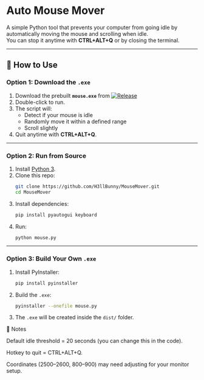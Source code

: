 # Auto Mouse Mover

A simple Python tool that prevents your computer from going idle by automatically moving the mouse and scrolling when idle.  
You can stop it anytime with **CTRL+ALT+Q** or by closing the terminal.

---

## 🚀 How to Use
### Option 1: Download the `.exe`
1. Download the prebuilt **`mouse.exe`** from [![Release](https://img.shields.io/badge/release-v1.0-blue)](https://github.com/H3llBunny/MouseMover/releases/tag/v1.0.0)
2. Double-click to run.  
3. The script will:
   - Detect if your mouse is idle
   - Randomly move it within a defined range
   - Scroll slightly  
4. Quit anytime with **CTRL+ALT+Q**.

---

### Option 2: Run from Source
1. Install [Python 3](https://www.python.org/downloads/).  
2. Clone this repo:
   ```bash
   git clone https://github.com/H3llBunny/MouseMover.git
   cd MouseMover
3. Install dependencies:
   ```bash
   pip install pyautogui keyboard
4. Run:
   ```bash
   python mouse.py

---

### Option 3: Build Your Own `.exe`
1. Install PyInstaller:
   ```bash
   pip install pyinstaller
2. Build the `.exe`:
   ```bash
   pyinstaller --onefile mouse.py
3. The `.exe` will be created inside the `dist/` folder.

📝 Notes

Default idle threshold = 20 seconds (you can change this in the code).

Hotkey to quit = CTRL+ALT+Q.

Coordinates (2500–2600, 800–900) may need adjusting for your monitor setup.
